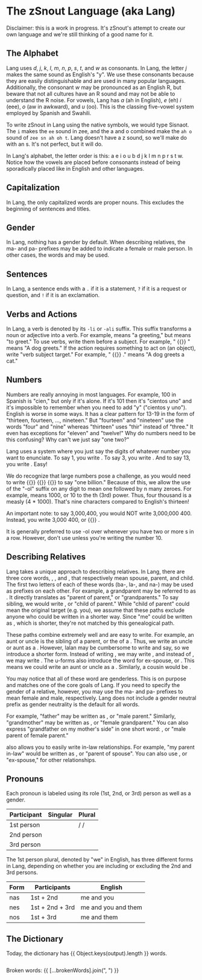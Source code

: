 <script setup lang="ts">
  import { reactive, ref } from "vue";
  import { broken, dev, matches, output, splitParagraph } from "./index.ts";
  import Field from "../../components/Field.vue";
  import WordLink from "../../components/WordLink.vue";

  const brokenWords = reactive(new Set<string>());
  const field = ref("");

  function checkBrokenLinks() {
    brokenWords.clear();

    for (const word of broken()) {
      brokenWords.add(word);
    }
  }

  setTimeout(checkBrokenLinks, 100);
</script>

# The zSnout Language (aka Lang)

Disclaimer: this is a work in progress. It's zSnout's attempt to create our own
language and we're still thinking of a good name for it.

## The Alphabet

Lang uses _d_, _j_, _k_, _l_, _m_, _n_, _p_, _s_, _t_, and _w_ as consonants. In
Lang, the letter _j_ makes the same sound as English's "y". We use these
consonants because they are easily distinguishable and are used in many popular
languages. Additionally, the consonant _w_ may be pronounced as an English R,
but beware that not all cultures have an R sound and may not be able to
understand the R noise. For vowels, Lang has _a_ (ah in English), _e_ (eh) _i_
(eee), _o_ (aw in awkward), and _u_ (oo). This is the classing five-vowel system
employed by Spanish and Swahili.

To write zSnout in Lang using the native symbols, we would type Sisnaot. The `i`
makes the `ee` sound in zee, and the a and o combined make the `ah o` sound of
`zee sn ah oh t`. Lang doesn't have a z sound, so we'll make do with an s. It's
not perfect, but it will do.

In Lang's alphabet, the letter order is this: a e i o u b d j k l m n p r s t w.
Notice how the vowels are placed before consonants instead of being sporadically
placed like in English and other languages.

## Capitalization

In Lang, the only capitalized words are proper nouns. This excludes the
beginning of sentences and titles.

## Gender

In Lang, nothing has a gender by default. When describing relatives, the ma- and
pa- prefixes may be added to indicate a female or male person. In other cases,
the words <WordLink word="man" /> and <WordLink word="pan" /> may be used.

## Sentences

In Lang, a sentence ends with a `.` if it is a statement, `?` if it is a request
or question, and `!` if it is an exclamation.

## Verbs and Actions

In Lang, a verb is denoted by its `-li` or `-ali` suffix. This suffix transforms
a noun or adjective into a verb. For example, <WordLink word="ka" /> means "a
greeting," but <WordLink word="kali" /> means "to greet." To use verbs, write
them before a subject. For example, "<WordLink word="kali" /> {{}}
<WordLink word="soro" />" means "A dog greets." If the action requires something
to act on (an object), write "verb subject <WordLink word="a" /> target." For
example, "<WordLink word="kali" /> <WordLink word="soro" /> {{}}
<WordLink word="a" /> <WordLink word="kato" />." means "A dog greets a cat."

## Numbers

Numbers are really annoying in most languages. For example, 100 in Spanish is
"cien," but only if it's alone. If it's 101 then it's "cientos uno" and it's
impossible to remember when you need to add "y" ("cientos y uno"). English is
worse in some ways. It has a clear pattern for 13-19 in the form of "thirteen,
fourteen, ..., nineteen." But "fourteen" and "nineteen" use the words "four" and
"nine" whereas "thirteen" uses "thir" instead of "three." It even has exceptions
for "eleven" and "twelve!" Why do numbers need to be this confusing? Why can't
we just say "one two?"

Lang uses a system where you just say the digits of whatever number you want to
enunciate. To say 1, you write <WordLink word="sam" />. To say 3, you write
<WordLink word="nak" />. And to say 13, you write <WordLink word="sam" />
<WordLink word="nak" />. Easy!

We do recognize that large numbers pose a challenge, as you would need to write
<WordLink word="sam" /> <WordLink word="lo" /> <WordLink word="lo" /> {{}}
<WordLink word="lo" /> <WordLink word="lo" /> <WordLink word="lo" /> {{}}
<WordLink word="lo" /> <WordLink word="lo" /> <WordLink word="lo" /> {{}}
<WordLink word="lo" /> to say "one billion." Because of this, we allow the use
of the "-ol" suffix on any digit to mean one followed by n many zeroes. For
example, <WordLink word="nakol" /> means 1000, or 10 to the
<WordLink word="nak" />th (3rd) power. Thus, four thousand is a measly
<WordLink word="wan" /> <WordLink word="nakol" /> (4 \* 1000). That's nine
characters compared to English's thirteen!

An important note: to say 3,000,400, you would NOT write 3,000,000 400. Instead,
you write 3,000 400, or <WordLink word="nak" /> <WordLink word="nakol" /> {{}}
<WordLink word="wan" /> <WordLink word="nadol" />.

It is generally preferred to use -ol over <WordLink word="lo" /> whenever you
have two or more <WordLink word="lo" />s in a row. However, don't use
<WordLink word="samol" /> unless you're writing the number 10.

## Describing Relatives

Lang takes a unique approach to describing relatives. In Lang, there are three
core words, <WordLink word="ban" />, <WordLink word="lan" />, and
<WordLink word="nal" />, that respectively mean spouse, parent, and child. The
first two letters of each of these words (ba-, la-, and na-) may be used as
prefixes on each other. For example, a grandparent may be referred to as
<WordLink word="lalan" />. It directly translates as "parent of parent," or
"grandparents." To say sibling, we would write <WordLink word="nalan" />, or
"child of parent." While "child of parent" could mean the original target (e.g.
you), we assume that these paths exclude anyone who could be written in a
shorter way. Since "me" could be written as <WordLink word="me" />, which is
shorter, they're not matched by this genealogical path.

These paths combine extremely well and are easy to write. For example, an aunt
or uncle is the sibling of a parent, or the <WordLink word="nalan" /> of a
<WordLink word="lan" />. Thus, we write an uncle or aunt as a
<WordLink word="nalalan" />. However, lalan may be cumbersome to write and say,
so we introduce a shorter form. Instead of writing <WordLink word="lalan" />, we
may write <WordLink word="lun" />, and instead of <WordLink word="nanal" />, we
may write <WordLink word="nul" />. The u-forms also introduce the word for
ex-spouse, or <WordLink word="bun" />. This means we could write an aunt or
uncle as a <WordLink word="nalun" />. Similarly, a cousin would be
<WordLink word="nulun" />.

You may notice that all of these word are genderless. This is on purpose and
matches one of the core goals of Lang. If you need to specify the gender of a
relative, however, you may use the ma- and pa- prefixes to mean female and male,
respectively. Lang does not include a gender neutral prefix as gender neutrality
is the default for all words.

For example, "father" may be written as <WordLink word="palan" />, or "male
parent." Similarly, "grandmother" may be written as <WordLink word="malun" />,
or "female grandparent." You can also express "grandfather on my mother's side"
in one short word: <WordLink word="palamalan" />, or "male parent of female
parent."

<WordLink word="ban" /> also allows you to easily write in-law relationships.
For example, "my parent in-law" would be written as <WordLink word="laban" />,
or "parent of spouse". You can also use <WordLink word="bun" />, or "ex-spouse,"
for other relationships.

## Pronouns

Each pronoun is labeled using its role (1st, 2nd, or 3rd) person as well as a
gender.

| Participant | Singular               | Plural                                                                      |
| ----------- | ---------------------- | --------------------------------------------------------------------------- |
| 1st person  | <WordLink word="me" /> | <WordLink word="nas" /> / <WordLink word="nes" /> / <WordLink word="nos" /> |
| 2nd person  | <WordLink word="te" /> | <WordLink word="tos" />                                                     |
| 3rd person  | <WordLink word="le" /> | <WordLink word="los" />                                                     |

The 1st person plural, denoted by "we" in English, has three different forms in
Lang, depending on whether you are including or excluding the 2nd and 3rd
persons.

| Form | Participants    | English             |
| ---- | --------------- | ------------------- |
| nas  | 1st + 2nd       | me and you          |
| nes  | 1st + 2nd + 3rd | me and you and them |
| nos  | 1st + 3rd       | me and them         |

## The Dictionary

<p style="margin-bottom: 2em">
  Today, the dictionary has {{ Object.keys(output).length }} words.
</p>

<p v-if="dev()" style="margin-bottom: 2em" @click="checkBrokenLinks">
  Broken words: {{ [...brokenWords].join(", ") }}
</p>

<p class="field-outer"> <Field
  v-model="field"
  id="language-field"
  placeholder="Type to search the dictionary..."
  type="search"
/> </p>

<template v-for="(info, word) in output">

<div
  v-if="matches(field, word, info)"
  :id="`word-${word}`"
  style="margin-top: 2em; scroll-margin-top: 8.5em"
  tabindex="-1"
>

**{{ word }}**
({{ Array.isArray(info.category) ? info.category.join(", ") : info.category }})
⇒ **{{ info.translation }}**

<p v-for="note in info.notes?.split(/\n+/g)">
  <WordLink
    v-for="word in splitParagraph(note)"
    :is-text="word.isText" :word="word.word"
  />
</p>

<p v-if="Array.isArray(info.similar)">
  <b>Similar to:</b>{{" "}}
  <WordLink
    v-for="(word, index) in info.similar"
    :comma="index !== info.similar.length - 1"
    :word="word"
  />
</p>

<p v-if="typeof info.similar === 'string'">
  <b>Similar to:</b>{{" "}}
  <WordLink :word="info.similar" />
</p>

<p v-if="Array.isArray(info.plural)">
  <b>Plural forms:</b>{{" "}}
  <WordLink
    v-for="(word, index) in info.plural"
    :comma="index !== info.plural.length - 1"
    :word="word"
  />
</p>

<p v-if="typeof info.plural === 'string'">
  <b>Plural form:</b>{{" "}}
  <WordLink :word="info.plural" />
</p>

<p v-if="Array.isArray(info.singular)">
  <b>Singular forms:</b>{{" "}}
  <WordLink
    v-for="(word, index) in info.singular"
    :comma="index !== info.singular.length - 1"
    :word="word"
  />
</p>

<p v-if="typeof info.singular === 'string'">
  <b>Singular form:</b>{{" "}}
  <WordLink :word="info.singular" />
</p>

<p v-if="Array.isArray(info.synonym)">
  <b>Synonyms:</b>{{" "}}
  <WordLink
    v-for="(word, index) in info.synonym"
    :comma="index !== info.synonym.length - 1"
    :word="word"
  />
</p>

<p v-if="typeof info.synonym === 'string'">
  <b>Synonym:</b>{{" "}}
  <WordLink :word="info.synonym" />
</p>

<p v-if="Array.isArray(info.antonym)">
  <b>Antonyms:</b>{{" "}}
  <WordLink
    v-for="(word, index) in info.antonym"
    :comma="index !== info.antonym.length - 1"
    :word="word"
  />
</p>

<p v-if="typeof info.antonym === 'string'">
  <b>Antonym:</b>{{" "}}
  <WordLink :word="info.antonym" />
</p>

<b v-if="info.examples">Examples:</b>

<p v-for="[source, trans] in info.examples" style="margin-left: 1em">
  <WordLink
    v-for="word in splitParagraph(source, true)"
    :is-text="word.isText" :word="word.word"
  />
  <br>
  <WordLink
    v-for="word in splitParagraph(trans)"
    :is-text="word.isText" :word="word.word"
  />
</p>

</div>

</template>

<style scoped>
  .field-outer {
    position: sticky;
    top: calc(3.5em + 1px + 2em);
    width: calc(100% - 4em);
    z-index: 2;
    margin-left: 2em;
  }

  @media (max-width: 400px) {
    .field-outer {
      top: calc(2.5em + 1px + 1.5em);
      margin-left: 1em;
      width: calc(100% - 2em);
    }
  }
</style>
